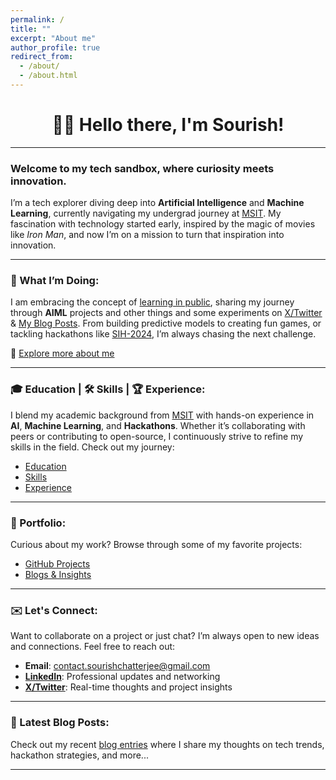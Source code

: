 ```yaml
---
permalink: /
title: ""
excerpt: "About me"
author_profile: true
redirect_from: 
  - /about/
  - /about.html
---
```

<h1 align=center>👋🏼 Hello there, I'm Sourish!</h1>
<hr>

### Welcome to my tech sandbox, where curiosity meets innovation. 

I’m a tech explorer diving deep into **Artificial Intelligence** and **Machine Learning**, currently navigating my undergrad journey at [MSIT](https://www.linkedin.com/school/meghnadsahainstituteoftechnology/). My fascination with technology started early, inspired by the magic of movies like _Iron Man_, and now I’m on a mission to turn that inspiration into innovation.

---

### 🌟 What I’m Doing:

I am embracing the concept of [learning in public](https://www.swyx.io/learn-in-public), sharing my journey through **AIML** projects and other things and some experiments on [X/Twitter](https://X.com/sourize_) & [My Blog Posts](/year-archive/). From building predictive models to creating fun games, or tackling hackathons like [SIH-2024](/posts/2024/09/SIH2024/), I’m always chasing the next challenge.

🔗 [Explore more about me](/aboutme/)

---

### 🎓 Education | 🛠️ Skills | 🏆 Experience:

I blend my academic background from [MSIT](https://www.linkedin.com/school/meghnadsahainstituteoftechnology/) with hands-on experience in **AI**, **Machine Learning**, and **Hackathons**. Whether it’s collaborating with peers or contributing to open-source, I continuously strive to refine my skills in the field. Check out my journey:

- [Education](/education.md/)
- [Skills](/skills.md/)
- [Experience](/experience.md/)

---

### 🚀 Portfolio:

Curious about my work? Browse through some of my favorite projects:

- [GitHub Projects](https://github.com/sourize?tab=repositories)
- [Blogs & Insights](/year-archive/)

---

### ✉️ Let's Connect:

Want to collaborate on a project or just chat? I’m always open to new ideas and connections. Feel free to reach out:

- **Email**: [contact.sourishchatterjee@gmail.com](https://mailto:contact.sourishchatterjee@gmail.com)
- **[LinkedIn](https://linkedin.com/in/sourish-chatterjee)**: Professional updates and networking
- **[X/Twitter](https://x.com/sourize_)**: Real-time thoughts and project insights

---

### 📝 Latest Blog Posts:

Check out my recent [blog entries](/year-archive/) where I share my thoughts on tech trends, hackathon strategies, and more...

---